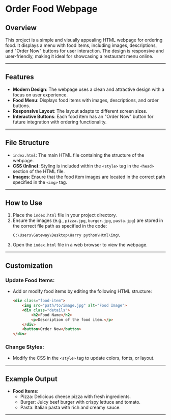 # Order Food Webpage

## Overview

This project is a simple and visually appealing HTML webpage for ordering food. It displays a menu with food items, including images, descriptions, and "Order Now" buttons for user interaction. The design is responsive and user-friendly, making it ideal for showcasing a restaurant menu online.

---

## Features

- **Modern Design**: The webpage uses a clean and attractive design with a focus on user experience.
- **Food Menu**: Displays food items with images, descriptions, and order buttons.
- **Responsive Layout**: The layout adapts to different screen sizes.
- **Interactive Buttons**: Each food item has an "Order Now" button for future integration with ordering functionality.

---

## File Structure

- `index.html`: The main HTML file containing the structure of the webpage.
- **CSS (Inline)**: Styling is included within the `<style>` tag in the `<head>` section of the HTML file.
- **Images**: Ensure that the food item images are located in the correct path specified in the `<img>` tag.

---

## How to Use

1. Place the `index.html` file in your project directory.
2. Ensure the images (e.g., `pizza.jpg`, `burger.jpg`, `pasta.jpg`) are stored in the correct file path as specified in the code:
   ```
   C:\Users\Gateway\Desktop\Harry python\Html\img\
   ```
3. Open the `index.html` file in a web browser to view the webpage.

---

## Customization

### Update Food Items:
- Add or modify food items by editing the following HTML structure:
  ```html
  <div class="food-item">
      <img src="path/to/image.jpg" alt="Food Image">
      <div class="details">
          <h2>Food Name</h2>
          <p>Description of the food item.</p>
      </div>
      <button>Order Now</button>
  </div>
  ```

### Change Styles:
- Modify the CSS in the `<style>` tag to update colors, fonts, or layout.
---

## Example Output
- **Food Items**:
  - Pizza: Delicious cheese pizza with fresh ingredients.
  - Burger: Juicy beef burger with crispy lettuce and tomato.
  - Pasta: Italian pasta with rich and creamy sauce.

---

